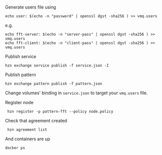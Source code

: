 Generate users file using 

```
echo user: $(echo -n "password" | openssl dgst -sha256 ) >> vmq.users 
```

e.g.

```
echo fft-server: $(echo -n "server-pass" | openssl dgst -sha256 ) >> vmq.users
echo fft-client: $(echo -n "client-pass" | openssl dgst -sha256 ) >> vmq.users
```

Publish service

```
hzn exchange service publish -f service.json -I
```


Publish pattern 

```
hzn exchange pattern publish -f pattern.json
```

Change volumes' binding in `service.json` to target your `vmq.users` file.



Register node

```
 hzn register -p pattern-fft --policy node.policy 
```

Check that agreement created 

```
 hzn agreement list   
```

And containers are up

```
docker ps
```